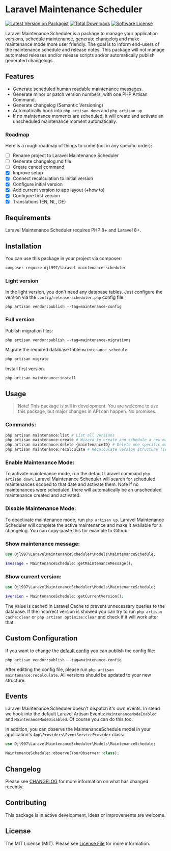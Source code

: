 # Laravel Maintenance Scheduler

[![Latest Version on Packagist](https://img.shields.io/packagist/v/djl997/laravel-release-scheduler.svg?style=flat-square)](https://packagist.org/packages/djl997/laravel-release-scheduler)
[![Total Downloads](https://img.shields.io/packagist/dt/djl997/laravel-release-scheduler.svg?style=flat-square)](https://packagist.org/packages/djl997/laravel-release-scheduler)
[![Software License](https://img.shields.io/badge/license-MIT-brightgreen.svg?style=flat-square)](LICENSE)

Laravel Maintenance Scheduler is a package to manage your application versions, schedule maintenance, generate changelog and make maintenance mode more user friendly. The goal is to inform end-users of the maintenance schedule and release notes. This package will not manage automated releases and/or release scripts and/or automatically publish generated changelogs.

## Features
- Generate scheduled human readable maintenance messages.
- Generate minor or patch version numbers, with one PHP Artisan Command.
- Generate changelog (Semantic Versioning)
- Automatically hook into `php artisan down` and `php artisan up`
- If no maintenance moments are scheduled, it will create and activate an unscheduled maintenance moment automatically.

### Roadmap
Here is a rough roadmap of things to come (not in any specific order):

- [ ] Rename project to Laravel Maintenance Scheduler
- [ ] Generate changelog.md file
- [ ] Create cancel command
- [x] Improve setup
- [x] Connect recalculation to initial version
- [x] Configure initial version
- [x] Add current version to app layout (+how to)
- [x] Configure first version
- [x] Translations (EN, NL, DE)

## Requirements
Laravel Maintenance Scheduler requires PHP 8+ and Laravel 8+.

## Installation
You can use this package in your project via composer:
```bash
composer require djl997/laravel-maintenance-scheduler
```

### Light version
In the light version, you don't need any database tables. Just configure the version via the `config/release-scheduler.php` config file:
```
php artisan vendor:publish --tag=maintenance-config
```

### Full version
Publish migration files:
```
php artisan vendor:publish --tag=maintenance-migrations
```

Migrate the required database table `maintenance_schedule`:
```bash
php artisan migrate
```

Install first version.
```bash
php artisan maintenance:install
```

## Usage
> Note! This package is still in development. You are welcome to use this package, but major changes in API can happen. No promises.

### Commands:
```bash
php artisan maintenance:list # List all versions
php artisan maintenance:create # Wizard to create and schedule a new maintenance
php artisan maintenance:delete {maintenanceID} # Delete one specific maintenance by ID
php artisan maintenance:recalculate # Recalculate version structure (semver)
```
### Enable Maintenance Mode:
To activate maintenance mode, run the default Laravel command `php artisan down`. Laravel Maintenance Scheduler will search for scheduled maintenances scoped to that date and activate them. Note if no maintenances were scheduled, there will automatically be an unscheduled maintenance created and activated.

### Disable Maintenance Mode:
To deactivate maintenance mode, run `php artisan up`. Laravel Maintenance Scheduler will complete the active maintenance and make it available for a changelog. You can copy-paste this for example to Github.

### Show maintenance message:
```php
use Djl997\LaravelMaintenanceScheduler\Models\MaintenanceSchedule;

$message = MaintenanceSchedule::getMaintenanceMessage();
```

### Show current version:
```php
use Djl997\LaravelMaintenanceScheduler\Models\MaintenanceSchedule;

$version = MaintenanceSchedule::getCurrentVersion();
```
The value is cached in Laravel Cache to prevent unnecessary queries to the database. If the incorrect version is showed you can try to run `php artisan cache:clear` or `php artisan optimize:clear` and check if it will work after that.

## Custom Configuration
If you want to change the [default config](config/config.php) you can publish the config file:
```
php artisan vendor:publish --tag=maintenance-config
```
After editting the config file, please run `php artisan maintenance:recalculate`. All versions should be updated to your new structure.

## Events
Laravel Maintenance Scheduler doesn't dispatch it's own events. In stead we hook into the default Laravel Artisan Events: `MaintenanceModeEnabled` and `MaintenanceModeDisabled`. Of course you can do this too.

In addition, you can observe the MaintenanceSchedule model in your application's `App\Providers\EventServiceProvider` class:

```php
use Djl997\LaravelMaintenanceScheduler\Models\MaintenanceSchedule;

MaintenanceSchedule::observe(YourObserver::class);
```

## Changelog
Please see [CHANGELOG](CHANGELOG.md) for more information on what has changed recently.

## Contributing

This package is in active development, ideas or improvements are welcome.

## License

The MIT License (MIT). Please see [License File](LICENSE) for more information.